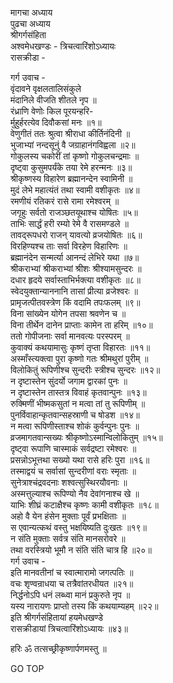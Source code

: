 मागचा अध्याय  
पुढचा अध्याय  
श्रीगर्गसंहिता  
अश्वमेधखण्डः - त्रिचत्वारिंशोऽध्यायः  
रासक्रीडा -  
  
गर्ग उवाच -  
वृंदावने वृक्षलतालिसंकुले  
     मंदानिले वीजति शीतले नृप ॥  
रंध्राणि वेणोः किल पूरयन्हरि-  
     र्मुहुर्हरत्येव दिवौकसां मनः ॥१॥  
वेणुगीतं ततः श्रुत्वा श्रीराधा कीर्तिनंदिनी ॥  
भुजाभ्यां नन्दसूनुं वै जग्राहानंगविह्वला ॥२॥  
गोकुलस्य चकोरीं तां कृष्णो गोकुलचन्द्रमाः ॥  
दृष्ट्वा कुसुमपर्यंके तया रेमे हरन्मनः ॥३॥  
श्रीकृष्णस्य विहारेण ब्रह्मानन्देन स्वामिनी ॥  
मुदं लेभे महात्यंतं तथा स्वामी वशीकृतः ॥४॥  
रमणीयं रतिकरं रासे रामा रमेश्वरम् ॥  
जगृहुः सर्वतो राजञ्छतयूथाश्च योषितः ॥५॥  
ताभिः सार्द्धं हरी रम्यो रेमे वै रासमण्डले ॥  
तावद्‌रूपधरो राजन् यावत्यो व्रजयोषितः ॥६॥  
विरहिण्यश्च ताः सर्वा विरहेण विहारिणः ॥  
ब्रह्मानंदेन सन्मर्त्या आनन्दं लेभिरे यथा ॥७॥  
श्रीकराभ्यां श्रीकराभ्यां श्रीशः श्रीश्यामसुन्दरः ॥  
दधार हृदये सर्वास्ताभिर्भक्त्या वशीकृतः ॥८॥  
स्वेदयुक्तान्याननानि तासां प्रीत्या व्रजेश्वरः ॥  
प्रामृजत्पीतवस्त्रेण किं वदामि तपःफलम् ॥९॥  
विना सांख्येन योगेन तपसा श्रवणेन च ॥  
विना तीर्थेन दानेन प्राप्ताः कामेन ता हरिम् ॥१०॥  
ततो गोपीजनाः सर्वा मानवत्यः परस्परम् ॥  
कुवाक्यं कथयामासुः कृष्णं तृप्ता विहारतः ॥११॥  
अस्माँस्त्यक्त्वा पुरा कृष्णो गतः श्रीमथुरां पुरीम् ॥  
विलोकितुं रूपिणीश्च सुन्दरीः स्त्रीश्च सुन्दरः ॥१२॥  
न दृष्टास्तेन सुंदर्यो जगाम द्वारकां पुनः ॥  
न दृष्टास्तेन तास्तत्र विवाहं कृतवान्पुनः ॥१३॥  
रुक्मिणीं भीष्मकसुतां न मत्वा तां तु रूपिणीम् ॥  
पुनर्विवाहान्कृतवान्सहस्राणी च षोडश ॥१४॥  
न मत्वा रूपिणीस्ताश्च शोकं कुर्वन्पुनः पुनः ॥  
व्रजमागतवान्सख्यः श्रीकृष्णोऽस्मान्विलोकितुम् ॥१५॥  
दृष्ट्वा रूपाणि चास्माकं सर्वद्रष्टा रमेश्वरः ॥  
प्रसन्नोऽभूत्तथा सख्यो यथा रासे हरिः पुरा ॥१६॥  
तस्माद्वयं च सर्वासां सुन्दरीणां वराः स्मृताः ॥  
सुनेत्राश्चंद्रवदनाः शश्वत्सुस्थिरयौवनाः ॥  
अस्मत्तुल्याश्च रूपिण्यो नैव देवांगनाश्च खे ॥  
याभिः शीघ्रं कटाक्षैश्च कृष्णः कामी वशीकृतः ॥१८॥  
अहो वै येन हंसेन मुक्ताः पूर्वं प्रभक्षिताः ॥  
स एवान्यत्कथं वस्तु भक्षयिष्यति दुःखतः ॥१९॥  
न संति मुक्ताः सर्वत्र संति मानसरोवरे ॥  
तथा वरस्त्रियो भूमौ न संति संति चात्र हि ॥२०॥  
गर्ग उवाच -  
इति मानवतीनां च स्वात्मारामो जगत्पतिः ॥  
वचः शृण्वन्राधया च तत्रैवांतरधीयत ॥२१॥  
निर्द्धनोऽपि धनं लब्ध्वा मानं प्रकुरुते नृप ॥  
यस्य नारायणः प्राप्तो तस्य किं कथयाम्यहम् ॥२२॥  
इति श्रीगर्गसंहितायां हयमेधखण्डे  
रासक्रीडायां त्रिचत्वारिंशोऽध्यायः ॥४३॥  
  
हरिः ॐ तत्सच्छ्रीकृष्णार्पणमस्तु ॥  
  
GO TOP
